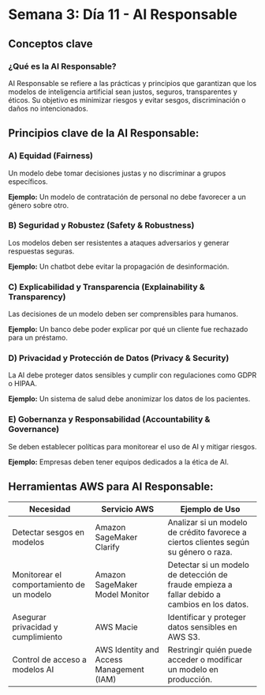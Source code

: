 # Semana 3: Día 11 - AI Responsable

## Conceptos clave

### ¿Qué es la AI Responsable?
AI Responsable se refiere a las prácticas y principios que garantizan que los modelos de inteligencia artificial sean justos, seguros, transparentes y éticos. Su objetivo es minimizar riesgos y evitar sesgos, discriminación o daños no intencionados.

## Principios clave de la AI Responsable:

### A) Equidad (Fairness)
Un modelo debe tomar decisiones justas y no discriminar a grupos específicos.

**Ejemplo:** Un modelo de contratación de personal no debe favorecer a un género sobre otro.

### B) Seguridad y Robustez (Safety & Robustness)
Los modelos deben ser resistentes a ataques adversarios y generar respuestas seguras.

**Ejemplo:** Un chatbot debe evitar la propagación de desinformación.

### C) Explicabilidad y Transparencia (Explainability & Transparency)
Las decisiones de un modelo deben ser comprensibles para humanos.

**Ejemplo:** Un banco debe poder explicar por qué un cliente fue rechazado para un préstamo.

### D) Privacidad y Protección de Datos (Privacy & Security)
La AI debe proteger datos sensibles y cumplir con regulaciones como GDPR o HIPAA.

**Ejemplo:** Un sistema de salud debe anonimizar los datos de los pacientes.

### E) Gobernanza y Responsabilidad (Accountability & Governance)
Se deben establecer políticas para monitorear el uso de AI y mitigar riesgos.

**Ejemplo:** Empresas deben tener equipos dedicados a la ética de AI.

## Herramientas AWS para AI Responsable:

| Necesidad | Servicio AWS | Ejemplo de Uso |
|-----------|-------------|---------------|
| Detectar sesgos en modelos | Amazon SageMaker Clarify | Analizar si un modelo de crédito favorece a ciertos clientes según su género o raza. |
| Monitorear el comportamiento de un modelo | Amazon SageMaker Model Monitor | Detectar si un modelo de detección de fraude empieza a fallar debido a cambios en los datos. |
| Asegurar privacidad y cumplimiento | AWS Macie | Identificar y proteger datos sensibles en AWS S3. |
| Control de acceso a modelos AI | AWS Identity and Access Management (IAM) | Restringir quién puede acceder o modificar un modelo en producción. |

